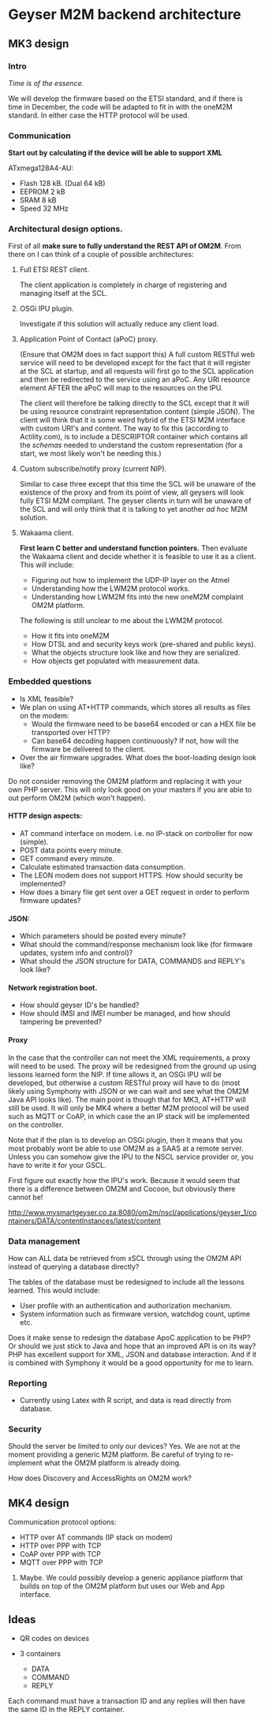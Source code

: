 # Geyser M2M backend architecture

## MK3 design

### Intro
*Time is of the essence.*

We will develop the firmware based on the ETSI standard, and if there is time in
December, the code will be adapted to fit in with the oneM2M standard. In either
case the HTTP protocol will be used.

### Communication

**Start out by calculating if the device will be able to support XML**

ATxmega128A4-AU:

* Flash 128 kB. (Dual 64 kB)
* EEPROM 2 kB
* SRAM 8 kB
* Speed 32 MHz

### Architectural design options.

First of all **make sure to fully understand the REST API of OM2M**. From there
on I can think of a couple of possible architectures:

1. Full ETSI REST client.

    The client application is completely in charge of registering and managing
    itself at the SCL.

2. OSGi IPU plugin.

    Investigate if this solution will actually reduce any client load.

3. Application Point of Contact (aPoC) proxy.

    (Ensure that OM2M does in fact support this)
    A full custom RESTful web service will need to be developed except for the fact
    that it will register at the SCL at startup, and all requests will first go to
    the SCL application and then be redirected to the service using an aPoC. Any URI
    resource element AFTER the aPoC will map to the resources on the IPU.

    The client will therefore be talking directly to the SCL except that it will
    be using resource constraint representation content (simple JSON). The client
    will think that it is some weird hybrid of the ETSI M2M interface with custom
    URI's and content. The way to fix this (according to Actility.com), is to include
    a DESCRIPTOR container which contains all the *schemas* needed to understand the
    custom representation (for a start, we most likely won't be needing this.)

4. Custom subscribe/notify proxy (current NIP).

    Similar to case three except that this time the SCL will be unaware of the
    existence of the proxy and from its point of view, all geysers will look fully
    ETSI M2M compliant. The geyser clients in turn will be unaware of the SCL and
    will only think that it is talking to yet another *ad hoc* M2M solution.

5. Wakaama client.

    **First learn C better and understand function pointers.** Then evaluate the
    Wakaama client and decide whether it is feasible to use it as a client. This
    will include:
    * Figuring out how to implement the UDP-IP layer on the Atmel
    * Understanding how the LWM2M protocol works.
    * Understanding how LWM2M fits into the new oneM2M complaint OM2M platform.

    The following is still unclear to me about the LWM2M protocol.
    * How it fits into oneM2M
    * How DTSL and and security keys work (pre-shared and public keys).
    * What the objects structure look like and how they are serialized.
    * How objects get populated with measurement data.
    
### Embedded questions
* Is XML feasible?
* We plan on using AT+HTTP commands, which stores all results as files on the modem:
  * Would the firmware need to be base64 encoded or can a HEX file be transported
  over HTTP?
  * Can base64 decoding happen continuously? If not, how will the firmware be
  delivered to the client.
* Over the air firmware upgrades. What does the boot-loading design look like?

Do not consider removing the OM2M platform and replacing it with your own PHP
server. This will only look good on your masters if you are able to out perform
OM2M (which won't happen).

#### HTTP design aspects:
* AT command interface on modem. i.e. no IP-stack on controller for now (simple).
* POST data points every minute.
* GET command every minute.
* Calculate estimated transaction data consumption.
* The LEON modem does not support HTTPS. How should security be implemented?
* How does a binary file get sent over a GET request in order to perform firmware
updates?

#### JSON:
* Which parameters should be posted every minute?
* What should the command/response mechanism look like (for firmware updates, system info
  and control)?
* What should the JSON structure for DATA, COMMANDS and REPLY's look like?

#### Network registration boot.
* How should geyser ID's be handled?
* How should IMSI and IMEI number be managed, and how should tampering be prevented?

#### Proxy
In the case that the controller can not meet the XML requirements, a proxy will
need to be used. The proxy will be redesigned from the ground up using lessons
learned form the NIP. If time allows it, an OSGi IPU will be developed, but otherwise
a custom RESTful proxy will have to do (most likely using Symphony with JSON or
we can wait and see what the OM2M Java API looks like). The main point is though
that for MK3, AT+HTTP will still be used. It will only be MK4 where a better M2M
protocol will be used such as MQTT or CoAP, in which case the an IP stack will
be implemented on the controller.

Note that if the plan is to develop an OSGi plugin, then it means that you most
probably wont be able to use OM2M as a SAAS at a remote server. Unless you can
somehow give the IPU to the NSCL service provider or, you have to write it for
your GSCL.

First figure out exactly how the IPU's work. Because it would seem that there is
a difference between OM2M and Cocoon, but obviously there cannot be!

http://www.mysmartgeyser.co.za:8080/om2m/nscl/applications/geyser_1/containers/DATA/contentInstances/latest/content

### Data management
How can ALL data be retrieved from xSCL through using the OM2M API instead of querying
a database directly?

The tables of the database must be redesigned to include all the lessons learned.
This would include:

* User profile with an authentication and authorization mechanism.
* System information such as firmware version, watchdog count, uptime etc.

Does it make sense to redesign the database ApoC application to be PHP? Or should
we just stick to Java and hope that an improved API is on its way? PHP has
excellent support for XML, JSON and database interaction. And if it is combined
with Symphony it would be a good opportunity for me to learn.

### Reporting
* Currently using Latex with R script, and data is read directly from database.


### Security

Should the server be limited to only our devices? Yes. We are not at the moment
providing a generic M2M platform. Be careful of trying to re-implement what the
OM2M platform is already doing.  

How does Discovery and AccessRights on OM2M work?

## MK4 design

Communication protocol options:
* HTTP over AT commands (IP stack on modem)
* HTTP over PPP with TCP
* CoAP over PPP with TCP
* MQTT over PPP with TCP

1. Maybe. We could possibly develop a generic appliance platform that builds on top
of the OM2M platform but uses our Web and App interface.  

## Ideas

* QR codes on devices

* 3 containers
  * DATA  
  * COMMAND
  * REPLY

Each command must have a transaction ID and any replies will then have the same
ID in the REPLY container.
